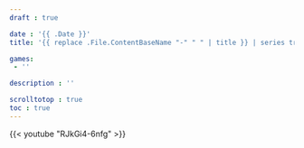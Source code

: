 ```yaml
---
draft : true

date : '{{ .Date }}'
title: '{{ replace .File.ContentBaseName "-" " " | title }} | series trailer'

games:
 - ''

description : ''

scrolltotop : true
toc : true
---
```


{{< youtube "RJkGi4-6nfg" >}}